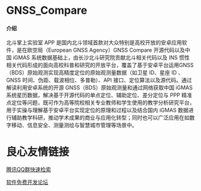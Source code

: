 # GNSS_Compare

#### 介绍
北斗掌上实验室 APP 是国内北斗领域首款对大众特别是高校开放的安卓应用软件，是在欧空局（European GNSS Agency）GNSS Compare 开源代码以及中国 iGMAS 系统数据基础上，由长沙北斗研究院贡献北斗相关代码以及 INS 惯性相关代码形成的面向高校科普和研究的开放平台，覆盖了基于安卓平台运用GNSS（BDS）原始观测实现高精度定位的原始观测量数据（如卫星 ID、星座 ID 、GNSS 时间、伪距、载波相位、多普勒）、API 接口、定位算法以及源代码。通过解读利用安卓系统的开源 GNSS（BDS）原始观测量和通过网络获取中国 iGMAS 系统星历数据，解决基于开源代码的单点定位、辅助定位、差分定位与 PPP 精准点定位等问题，既可作为高等院校相关专业教师和学生使用的教学分析研究平台，用于实操与理解基于安卓平台实现定位的原理和过程以及结合国内 iGMAS 数据进行辅助教学科研，推动学术成果的商业与应用化转型；同时也可以广泛应用在如数字移动、信息安全、测量测绘与智慧城市管理等场景中。


 # 良心友情链接

[腾讯QQ群快速检索](http://u.720life.cn/s/8cf73f7c)

[软件免费开发论坛](http://u.720life.cn/s/bbb01dc0)